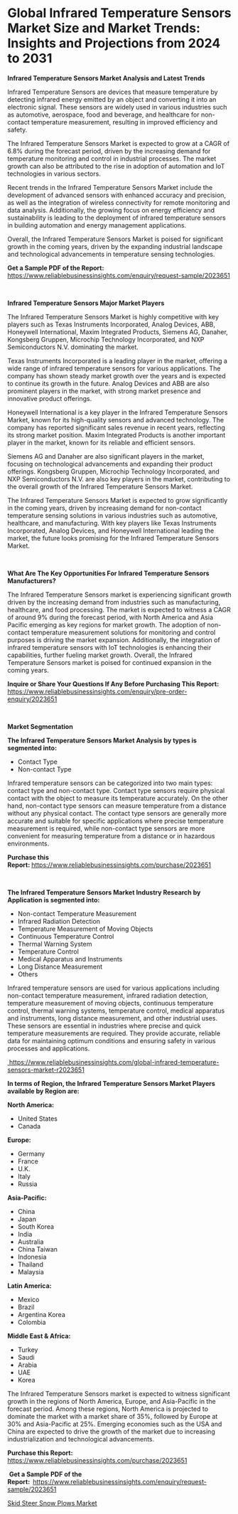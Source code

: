 <p><h1>Global Infrared Temperature Sensors Market Size and Market Trends: Insights and Projections from 2024 to 2031</h1></p><p><strong>Infrared Temperature Sensors Market Analysis and Latest Trends</strong></p>
<p><p>Infrared Temperature Sensors are devices that measure temperature by detecting infrared energy emitted by an object and converting it into an electronic signal. These sensors are widely used in various industries such as automotive, aerospace, food and beverage, and healthcare for non-contact temperature measurement, resulting in improved efficiency and safety.</p><p>The Infrared Temperature Sensors Market is expected to grow at a CAGR of 6.8% during the forecast period, driven by the increasing demand for temperature monitoring and control in industrial processes. The market growth can also be attributed to the rise in adoption of automation and IoT technologies in various sectors.</p><p>Recent trends in the Infrared Temperature Sensors Market include the development of advanced sensors with enhanced accuracy and precision, as well as the integration of wireless connectivity for remote monitoring and data analysis. Additionally, the growing focus on energy efficiency and sustainability is leading to the deployment of infrared temperature sensors in building automation and energy management applications.</p><p>Overall, the Infrared Temperature Sensors Market is poised for significant growth in the coming years, driven by the expanding industrial landscape and technological advancements in temperature sensing technologies.</p></p>
<p><strong>Get a Sample PDF of the Report:&nbsp;</strong> <a href="https://www.reliablebusinessinsights.com/enquiry/request-sample/2023651">https://www.reliablebusinessinsights.com/enquiry/request-sample/2023651</a></p>
<p>&nbsp;</p>
<p><strong>Infrared Temperature Sensors Major Market Players</strong></p>
<p><p>The Infrared Temperature Sensors Market is highly competitive with key players such as Texas Instruments Incorporated, Analog Devices, ABB, Honeywell International, Maxim Integrated Products, Siemens AG, Danaher, Kongsberg Gruppen, Microchip Technology Incorporated, and NXP Semiconductors N.V. dominating the market. </p><p>Texas Instruments Incorporated is a leading player in the market, offering a wide range of infrared temperature sensors for various applications. The company has shown steady market growth over the years and is expected to continue its growth in the future. Analog Devices and ABB are also prominent players in the market, with strong market presence and innovative product offerings.</p><p>Honeywell International is a key player in the Infrared Temperature Sensors Market, known for its high-quality sensors and advanced technology. The company has reported significant sales revenue in recent years, reflecting its strong market position. Maxim Integrated Products is another important player in the market, known for its reliable and efficient sensors.</p><p>Siemens AG and Danaher are also significant players in the market, focusing on technological advancements and expanding their product offerings. Kongsberg Gruppen, Microchip Technology Incorporated, and NXP Semiconductors N.V. are also key players in the market, contributing to the overall growth of the Infrared Temperature Sensors Market.</p><p>The Infrared Temperature Sensors Market is expected to grow significantly in the coming years, driven by increasing demand for non-contact temperature sensing solutions in various industries such as automotive, healthcare, and manufacturing. With key players like Texas Instruments Incorporated, Analog Devices, and Honeywell International leading the market, the future looks promising for the Infrared Temperature Sensors Market.</p></p>
<p>&nbsp;</p>
<p><strong>What Are The Key Opportunities For Infrared Temperature Sensors Manufacturers?</strong></p>
<p><p>The Infrared Temperature Sensors market is experiencing significant growth driven by the increasing demand from industries such as manufacturing, healthcare, and food processing. The market is expected to witness a CAGR of around 9% during the forecast period, with North America and Asia Pacific emerging as key regions for market growth. The adoption of non-contact temperature measurement solutions for monitoring and control purposes is driving the market expansion. Additionally, the integration of infrared temperature sensors with IoT technologies is enhancing their capabilities, further fueling market growth. Overall, the Infrared Temperature Sensors market is poised for continued expansion in the coming years.</p></p>
<p><strong>Inquire or Share Your Questions If Any Before Purchasing This Report:</strong> <a href="https://www.reliablebusinessinsights.com/enquiry/pre-order-enquiry/2023651">https://www.reliablebusinessinsights.com/enquiry/pre-order-enquiry/2023651</a></p>
<p>&nbsp;</p>
<p><strong>Market Segmentation</strong></p>
<p><strong>The Infrared Temperature Sensors Market Analysis by types is segmented into:</strong></p>
<p><ul><li>Contact Type</li><li>Non-contact Type</li></ul></p>
<p><p>Infrared temperature sensors can be categorized into two main types: contact type and non-contact type. Contact type sensors require physical contact with the object to measure its temperature accurately. On the other hand, non-contact type sensors can measure temperature from a distance without any physical contact. The contact type sensors are generally more accurate and suitable for specific applications where precise temperature measurement is required, while non-contact type sensors are more convenient for measuring temperature from a distance or in hazardous environments.</p></p>
<p><strong>Purchase this Report:&nbsp;</strong><a href="https://www.reliablebusinessinsights.com/purchase/2023651">https://www.reliablebusinessinsights.com/purchase/2023651</a></p>
<p>&nbsp;</p>
<p><strong>The Infrared Temperature Sensors Market Industry Research by Application is segmented into:</strong></p>
<p><ul><li>Non-contact Temperature Measurement</li><li>Infrared Radiation Detection</li><li>Temperature Measurement of Moving Objects</li><li>Continuous Temperature Control</li><li>Thermal Warning System</li><li>Temperature Control</li><li>Medical Apparatus and Instruments</li><li>Long Distance Measurement</li><li>Others</li></ul></p>
<p><p>Infrared temperature sensors are used for various applications including non-contact temperature measurement, infrared radiation detection, temperature measurement of moving objects, continuous temperature control, thermal warning systems, temperature control, medical apparatus and instruments, long distance measurement, and other industrial uses. These sensors are essential in industries where precise and quick temperature measurements are required. They provide accurate, reliable data for maintaining optimum conditions and ensuring safety in various processes and applications.</p></p>
<p><a href="https://www.reliablebusinessinsights.com/global-infrared-temperature-sensors-market-r2023651">&nbsp;https://www.reliablebusinessinsights.com/global-infrared-temperature-sensors-market-r2023651</a></p>
<p><strong>In terms of Region, the Infrared Temperature Sensors Market Players available by Region are:</strong></p>
<p>
    <p> <strong> North America: </strong>
        <ul>
            <li>United States</li>
            <li>Canada</li>
        </ul>
        </p> 
    <p> <strong> Europe: </strong>
        <ul>
            <li>Germany</li>
            <li>France</li>
            <li>U.K.</li>
            <li>Italy</li>
            <li>Russia</li>
        </ul>
        </p> 
    <p> <strong> Asia-Pacific: </strong>
        <ul>
            <li>China</li>
            <li>Japan</li>
            <li>South Korea</li>
            <li>India</li>
            <li>Australia</li>
            <li>China Taiwan</li>
            <li>Indonesia</li>
            <li>Thailand</li>
            <li>Malaysia</li>
        </ul>
        </p> 
    <p> <strong> Latin America: </strong>
        <ul>
            <li>Mexico</li>
            <li>Brazil</li>
            <li>Argentina Korea</li>
            <li>Colombia</li>
        </ul>
        </p> 
    <p> <strong> Middle East & Africa: </strong>
        <ul>
            <li>Turkey</li>
            <li>Saudi</li>
            <li>Arabia</li>
            <li>UAE</li>
            <li>Korea</li>
        </ul>
    </p>
    </p>
<p><p>The Infrared Temperature Sensors market is expected to witness significant growth in the regions of North America, Europe, and Asia-Pacific in the forecast period. Among these regions, North America is projected to dominate the market with a market share of 35%, followed by Europe at 30% and Asia-Pacific at 25%. Emerging economies such as the USA and China are expected to drive the growth of the market due to increasing industrialization and technological advancements.</p></p>
<p><strong>Purchase this Report: </strong><a href="https://www.reliablebusinessinsights.com/purchase/2023651">https://www.reliablebusinessinsights.com/purchase/2023651</a></p>
<p>&nbsp;<strong>Get a Sample PDF of the Report:&nbsp;&nbsp;</strong><a href="https://www.reliablebusinessinsights.com/enquiry/request-sample/2023651">https://www.reliablebusinessinsights.com/enquiry/request-sample/2023651</a></p>
<p><strong></strong></p>
<p><p><a href="https://view.publitas.com/reportprime-1/skid-steer-snow-plows-industry-analysis-report-its-market-size-share-trends-by-application-region-competitive-strategies-2024-2031/">Skid Steer Snow Plows Market</a></p></p>